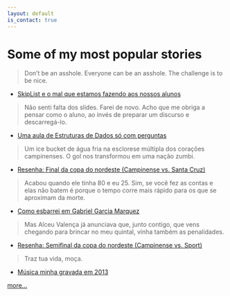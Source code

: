 ```yaml
---
layout: default
is_contact: true
---
```


# Some of my most popular stories

> Don’t be an asshole. Everyone can be an asshole. The challenge is to be nice.

* [SkipList e o mal que estamos fazendo aos nossos alunos](https://medium.com/@joaoarthurbm/skiplist-e-o-mal-que-estamos-fazendo-aos-nossos-alunos-ddf1149d536c)

> Não senti falta dos slides. Farei de novo. Acho que me obriga a pensar como o aluno, ao invés de preparar um discurso e descarregá-lo.

* [Uma aula de Estruturas de Dados só com perguntas](https://medium.com/@joaoarthurbm/uma-aula-de-estruturas-de-dados-s%C3%B3-com-perguntas-61efb93f2674)

>  Um ice bucket de água fria na esclorese múltipla dos corações campinenses. O gol nos transformou em uma nação zumbi.

* [Resenha: Final da copa do nordeste (Campinense vs. Santa Cruz)](https://medium.com/@joaoarthurbm/resenha-final-da-copa-do-nordeste-campinense-vs-santa-cruz-e768f87f6355)

> Acabou quando ele tinha 80 e eu 25. Sim, se você fez as contas e elas não batem é porque o tempo corre mais rápido para os que se aproximam da morte.

* [Como esbarrei em Gabriel Garcia Marquez](https://medium.com/@joaoarthurbm/como-esbarrei-gabriel-garcia-marquez-c74c5dbb99fe)

> Mas Alceu Valença já anunciava que, junto contigo, que vens chegando para brincar no meu quintal, vinha também as penalidades.

* [Resenha: Semifinal da copa do nordeste (Campinense vs. Sport)](https://medium.com/@joaoarthurbm/resenha-semifinal-da-copa-do-nordeste-campinense-vs-sport-c6e282390283)

> Traz tua vida, moça.

* [Música minha gravada em 2013](https://www.youtube.com/watch?v=TORT0f62ALY)

[more...](https://medium.com/@joaoarthurbm)
